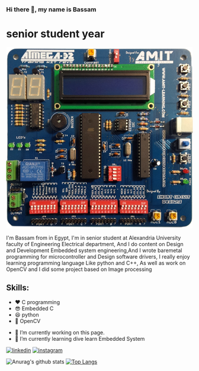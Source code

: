 ### Hi there 👋, my name is Bassam
# senior student year
![Embedded Software Engineering ](https://github.com/bassamkhamis/bassamkhamis/blob/main/AMITkit.png)

I'm Bassam from in Egypt, I'm in senior student at Alexandria University faculty of Engineering Electrical department, And I do content on Design and Development Embedded system engineering,And I wrote baremetal programming for microcontroller and Design software drivers, I really enjoy learning programming language Like python and C++, As well as work on OpenCV and I did some project based on Image processing

## Skills: 
* ❤ C programming
* 😎 Embedded C
* 😆 python
* 📸 OpenCV
 

- 🔭 I’m currently working on this page. 
- 🌱 I’m currently learning dive learn Embedded System 


[<img src='https://cdn.jsdelivr.net/npm/simple-icons@3.0.1/icons/linkedin.svg' alt='linkedin' height='40'>](https://www.linkedin.com/in/bassam-khamis/)  [<img src='https://cdn.jsdelivr.net/npm/simple-icons@3.0.1/icons/instagram.svg' alt='instagram' height='40'>](https://www.instagram.com/bas.khmys/)  



![Anurag's github stats](https://github-readme-stats.vercel.app/api?username=bassamkhamis)
[![Top Langs](https://github-readme-stats.vercel.app/api/top-langs/?username=bassamkhamis&layout=compact)](https://github.com/anuraghazra/github-readme-stats)



